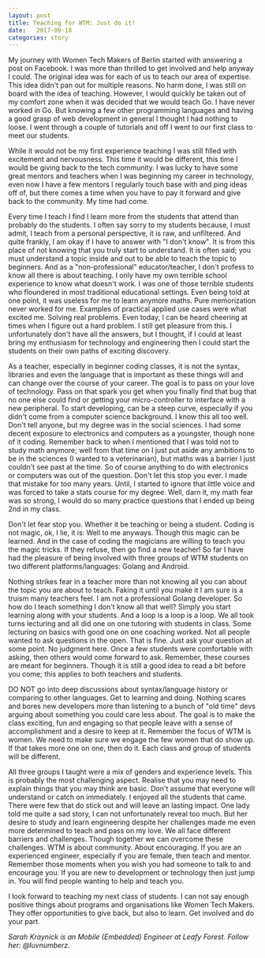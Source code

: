 ```yaml
---
layout: post
title: Teaching for WTM: Just do it!
date:   2017-09-18
categories: story
---
```

My journey with Women Tech Makers of Berlin started with answering a post on Facebook. I was more than thrilled to get involved and help anyway I could. The original idea was for each of us to teach our area of expertise.  This idea didn't pan out for multiple reasons. No harm done, I was still on board with the idea of teaching. However, I would quickly be taken out of my comfort zone when it was decided that we would teach Go. I have never worked in Go. But knowing a few other programming languages and having a good grasp of web development in general I thought I had nothing to loose. I went through a couple of tutorials and off I went to our first class to meet our students. 

While it would not be my first experience teaching I was still filled with excitement and nervousness. This time it would be different, this time I would be giving back to the tech community. I was lucky to have some great mentors and teachers when I was beginning my career in technology, even now I have a few mentors I regularly touch base with and ping ideas off of, but there comes a time when you have to pay it forward and give back to the community. My time had come. 

Every time I teach I find I learn more from the students that attend than probably do the students. I often say sorry to my students because, I must admit, I teach from a personal perspective, it is raw, and unfiltered. And quite frankly, I am okay if I have to answer with "I don't know". It is from this place of not knowing that you truly start to understand.  It is often said; you must understand a topic inside and out to be able to teach the topic to beginners. And as a "non-professional" educator/teacher, I don't profess to know all there is about teaching. I only have my own terrible school experience to know what doesn't work. I was one of those terrible students who floundered in most traditional educational settings. Even being told at one point, it was useless for me to learn anymore maths. Pure memorization never worked for me. Examples of practical applied use cases were what excited me. Solving real problems. Even today, I can be heard cheering at times when I figure out a hard problem. I still get pleasure from this. I unfortunately don't have all the answers, but I thought, if I could at least bring my enthusiasm for technology and engineering then I could start the students on their own paths of exciting discovery. 

As a teacher, especially in beginner coding classes, it is not the syntax, libraries and even the language that is important as these things will and can change over the course of your career. The goal is to pass on your love of technology. Pass on that spark you get when you finally find that bug that no one else could find or getting your micro-controller to interface with a new peripheral. To start developing, can be a steep curve, especially if you didn't come from a computer science background. I know this all too well. Don't tell anyone, but my degree was in the social sciences.  I had some decent exposure to electronics and computers as a youngster, though none of it coding.  Remember back to when I mentioned that I was told not to study math anymore; well from that time on I just put aside any ambitions to be in the sciences (I wanted to a veterinarian), but maths was a barrier I just couldn't see past at the time. So of course anything to do with electronics or computers was out of the question. Don't let this stop you ever. I made that mistake for too many years. Until, I started to ignore that little voice and was forced to take a stats course for my degree. Well, darn it, my math fear was so strong, I would do so many practice questions that I ended up being 2nd in my class. 

Don't let fear stop you. Whether it be teaching or being a student. Coding is not magic, ok, I lie, it is: Well to me anyways. Though this magic can be learned.  And in the case of coding the magicians are willing to teach you the magic tricks. If they refuse, then go find a new teacher! So far I have had the pleasure of being involved with three groups of WTM students on two different platforms/languages: Golang and Android.

Nothing strikes fear in a teacher more than not knowing all you can about the topic you are about to teach.  Faking it until you make it I am sure is a truism many teachers feel. I am not a professional Golang developer. So how do I teach something I don't know all that well? Simply you start learning along with your students.  And a loop is a loop is a loop. We all took turns lecturing and all did one on one tutoring with students in class.  Some lecturing on basics with good one on one coaching worked. Not all people wanted to ask questions in the open. That is fine. Just ask your question at some point. No judgment here.  Once a few students were comfortable with asking, then others would come forward to ask. Remember, these courses are meant for beginners. Though it is still a good idea to read a bit before you come; this applies to both teachers and students.  

DO NOT go into deep discussions about syntax/language history or comparing to other languages. Get to learning and doing. Nothing scares and bores new developers more than listening to a bunch of "old time" devs arguing about something you could care less about. The goal is to make the class exciting, fun and engaging so that people leave with a sense of accomplishment and a desire to keep at it. Remember the focus of WTM is women. We need to make sure we engage the few women that do show up. If that takes more one on one, then do it. Each class and group of students will be different.

All three groups I taught were a mix of genders and experience levels. This is probably the most challenging aspect. Realise that you may need to explain things that you may think are basic. Don't assume that everyone will understand or catch on immediately. I enjoyed all the students that came. There were few that do stick out and will leave an lasting impact. One lady told me quite a sad story, I can not unfortunately reveal too much. But her desire to study and learn engineering despite her challenges made me even more determined to teach and pass on my love. We all face different barriers and challenges. Though together we can overcome these challenges. WTM is about community. About encouraging. If you are an experienced engineer, especially if you are female, then teach and mentor. Remember those moments when you wish you had someone to talk to and encourage you. If you are new to development or technology then just jump in. You will find people wanting to help and teach you. 

I look forward to teaching my next class of students. I can not say enough positive things about programs and organisations like Women Tech Makers. They offer opportunities to give back, but also to learn. Get involved and do your part. 

_Sarah Kraynick is an Mobile (Embedded) Engineer at Leafy Forest. Follow her: @luvnumberz._

